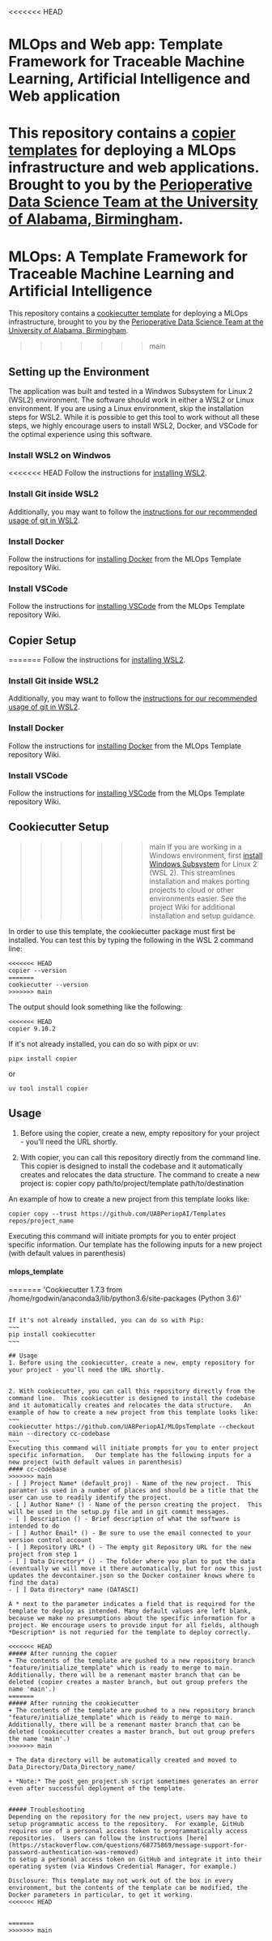 <<<<<<< HEAD
# MLOps and  Web app: Template Framework for Traceable Machine Learning, Artificial Intelligence and Web application
This repository contains a [copier templates](https://copier.readthedocs.io/en/stable/) for deploying a MLOps infrastructure and web applications. Brought to you by the [Perioperative Data Science Team at the University of Alabama, Birmingham](https://sites.uab.edu/periop-datascience/).
=======
# MLOps: A Template Framework for Traceable Machine Learning and Artificial Intelligence
This repository contains a [cookiecutter template](https://cookiecutter.readthedocs.io/en/stable/) for deploying a MLOps infrastructure, brought to you by the [Perioperative Data Science Team at the University of Alabama, Birmingham](https://sites.uab.edu/periop-datascience/).
>>>>>>> main

## Setting up the Environment
The application was built and tested in a Windwos Subsystem for Linux 2 (WSL2) environment.  The software should work in either a WSL2 or Linux environment. If you are using a Linux environment, skip the installation steps for WSL2.  While it is possible to get this tool to work without all these steps, we highly encourage users to install WSL2, Docker, and VSCode for the optimal experience using this software.

### Install WSL2 on Windwos
<<<<<<< HEAD
  Follow the instructions for [installing WSL2](https://github.com/UABPeriopAI/Templates/wiki/Setting-up-WSL2).

### Install Git inside WSL2
Additionally, you may want to follow the [instructions for our recommended usage of git in WSL2](https://github.com/UABPeriopAI/Templates/wiki/Recommended-git-Usage-in-WSL2).

### Install Docker
Follow the instructions for [installing Docker](https://github.com/UABPeriopAI/Templates/wiki/Setting-up-Docker) from the MLOps Template repository Wiki.

### Install VSCode
Follow the instructions for [installing VSCode](https://github.com/UABPeriopAI/Templates/wiki/Installing-VSCode) from the MLOps Template repository Wiki.

## Copier Setup
=======
  Follow the instructions for [installing WSL2](https://github.com/UABPeriopAI/MLOpsTemplate/wiki/Setting-up-WSL2).

### Install Git inside WSL2
Additionally, you may want to follow the [instructions for our recommended usage of git in WSL2](https://github.com/UABPeriopAI/MLOpsTemplate/wiki/Recommended-git-Usage-in-WSL2).

### Install Docker
Follow the instructions for [installing Docker](https://github.com/UABPeriopAI/MLOpsTemplate/wiki/Setting-up-Docker) from the MLOps Template repository Wiki.

### Install VSCode
Follow the instructions for [installing VSCode](https://github.com/UABPeriopAI/MLOpsTemplate/wiki/Installing-VSCode) from the MLOps Template repository Wiki.

## Cookiecutter Setup
>>>>>>> main
If you are working in a Windows environment, first [install Windows Subsystem](https://learn.microsoft.com/en-us/windows/wsl/install) for Linux 2 (WSL 2).  This streamlines installation and makes porting projects to cloud or other environments easier.  See the project Wiki for additional installation and setup guidance.

In order to use this template, the cookiecutter package must first be installed. You can test this by typing the following in the WSL 2 command line: 
~~~
<<<<<<< HEAD
copier --version
=======
cookiecutter --version
>>>>>>> main
~~~ 



The output should look something like the following:
```
<<<<<<< HEAD
copier 9.10.2
```

If it's not already installed, you can do so with pipx or uv:
~~~
pipx install copier
~~~
or
~~~
uv tool install copier
~~~

## Usage
1. Before using the copier, create a new, empty repository for your project - you'll need the URL shortly.


2. With copier, you can call this repository directly from the command line.  This copier is designed to install the codebase and it automatically creates and relocates the data structure. The command to create a new project is: copier copy path/to/project/template path/to/destination

An example of how to create a new project from this template looks like:
~~~
copier copy --trust https://github.com/UABPeriopAI/Templates repos/project_name
~~~
Executing this command will initiate prompts for you to enter project specific information.   Our template has the following inputs for a new project (with default values in parenthesis)
#### mlops_template
=======
'Cookiecutter 1.7.3 from /home/rgodwin/anaconda3/lib/python3.6/site-packages (Python 3.6)'
```

If it's not already installed, you can do so with Pip:
~~~
pip install cookiecutter
~~~

## Usage
1. Before using the cookiecutter, create a new, empty repository for your project - you'll need the URL shortly.


2. With cookiecutter, you can call this repository directly from the command line.  This cookiecutter is designed to install the codebase and it automatically creates and relocates the data structure.   An example of how to create a new project from this template looks like:
~~~
cookiecutter https://github.com/UABPeriopAI/MLOpsTemplate --checkout main --directory cc-codebase
~~~
Executing this command will initiate prompts for you to enter project specific information.   Our template has the following inputs for a new project (with default values in parenthesis)
#### cc-codebase
>>>>>>> main
- [ ] Project Name* (default_proj) - Name of the new project.  This paramter is used in a number of places and should be a title that the user can use to readily identify the project.
- [ ] Author Name* () - Name of the person creating the project.  This will be used in the setup.py file and in git commit messages.
- [ ] Description () - Brief description of what the software is intended to do
- [ ] Author Email* () - Be sure to use the email connected to your version control account
- [ ] Repository URL* () - The empty git Repository URL for the new project from step 1
- [ ] Data Directory* () - The folder where you plan to put the data (eventually we will move it there automatically, but for now this just updates the devcontainer.json so the Docker container knows where to find the data)
- [ ] Data directory* name (DATASCI)

A * next to the parameter indicates a field that is required for the template to deploy as intended. Many default values are left blank, because we make no presumptions about the specific information for a project. We encourage users to provide input for all fields, although *Description* is not requried for the template to deploy correctly. 

<<<<<<< HEAD
##### After running the copier
+ The contents of the template are pushed to a new repository branch "feature/initialize_template" which is ready to merge to main. Additionally, there will be a remenant master branch that can be deleted (copier creates a master branch, but out group prefers the name 'main'.)
=======
##### After running the cookiecutter
+ The contents of the template are pushed to a new repository branch "feature/initialize_template" which is ready to merge to main. Additionally, there will be a remenant master branch that can be deleted (cookiecutter creates a master branch, but out group prefers the name 'main'.)
>>>>>>> main

+ The data directory will be automatically created and moved to Data_Directory/Data_Directory_name/

+ *Note:* The post_gen_project.sh script sometimes generates an error even after successful deployment of the template.  


##### Troubleshooting
Depending on the repository for the new project, users may have to setup programmatic access to the repository.  For example, GitHub requires use of a personal access token to programmatically access repositories.  Users can follow the instructions [here](https://stackoverflow.com/questions/68775869/message-support-for-password-authentication-was-removed)
to setup a personal access token on GitHub and integrate it into their operating system (via Windows Credential Manager, for example.)

Disclosure: This template may not work out of the box in every environment, but the contents of the template can be modified, the Docker parameters in particular, to get it working. 
<<<<<<< HEAD


=======
>>>>>>> main
